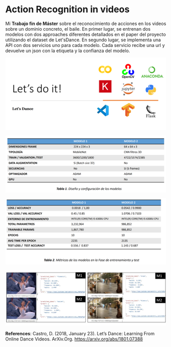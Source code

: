 # Action Recognition in videos 
Mi **Trabajo fin de Máster** sobre el reconocimiento de acciones en los videos sobre un dominio concreto, el baile. 
En primer lugar, se entrenan dos modelos con dos approaches diferentes detallados en el paper del proyecto utilizando el dataset de Let'sDance. 
En segundo lugar, se implementa una API con dos servicios uno para cada modelo. Cada servicio recibe una url y devuelve un json con la etiqueta y la confianza del modelo.


![tools](https://github.com/pilarcode/action-recognition-in-videos/blob/master/images/tools.png)

![table 1](https://github.com/pilarcode/action-recognition-in-videos/blob/master/images/table1.png)

![table 1](https://github.com/pilarcode/action-recognition-in-videos/blob/master/images/table2.png)


![inferencia ejemplos](https://github.com/pilarcode/action-recognition-in-videos/blob/master/images/ejemplo_inferencia.png)

**References**:
Castro, D. (2018, January 23). Let’s Dance: Learning From Online Dance Videos. ArXiv.Org. https://arxiv.org/abs/1801.07388 
